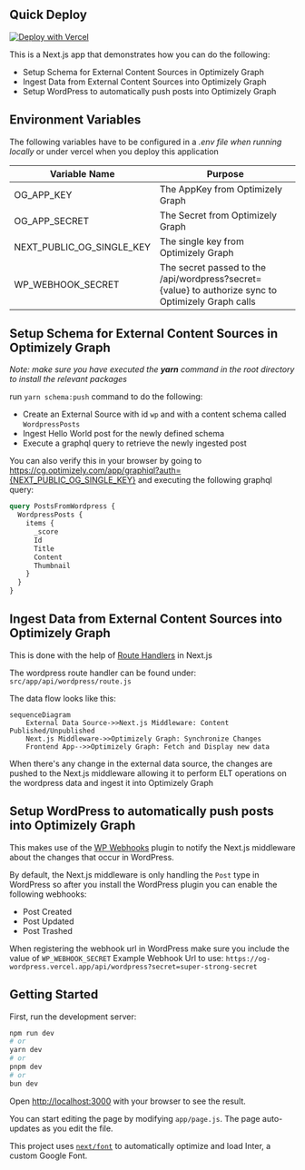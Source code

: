 ## Quick Deploy

[![Deploy with Vercel](https://vercel.com/button)](https://vercel.com/new/clone?repository-url=https%3A%2F%2Fgithub.com%2Fkunalshetye%2Fog-wordpress&env=OG_APP_KEY,OG_APP_SECRET,NEXT_PUBLIC_OG_SINGLE_KEY,WP_WEBHOOK_SECRET)

This is a Next.js app that demonstrates how you can do the following:

- Setup Schema for External Content Sources in Optimizely Graph
- Ingest Data from External Content Sources into Optimizely Graph
- Setup WordPress to automatically push posts into Optimizely Graph

## Environment Variables

The following variables have to be configured in a _.env file when running locally_ or under vercel when you deploy this application

| Variable Name             | Purpose                                                                                            |
|---------------------------|----------------------------------------------------------------------------------------------------|
| OG_APP_KEY                | The AppKey from Optimizely Graph                                                                   |
| OG_APP_SECRET             | The Secret from Optimizely Graph                                                                   |
| NEXT_PUBLIC_OG_SINGLE_KEY | The single key from Optimizely Graph                                                               |
| WP_WEBHOOK_SECRET         | The secret passed to the /api/wordpress?secret={value} to authorize sync to Optimizely Graph calls |

## Setup Schema for External Content Sources in Optimizely Graph

_Note: make sure you have executed the **yarn** command in the root directory to install the relevant packages_

run `yarn schema:push` command to do the following:

- Create an External Source with id `wp` and with a content schema called `WordpressPosts`
- Ingest Hello World post for the newly defined schema
- Execute a graphql query to retrieve the newly ingested post

You can also verify this in your browser by going to https://cg.optimizely.com/app/graphiql?auth={NEXT_PUBLIC_OG_SINGLE_KEY} and executing the following graphql query:

```graphql
query PostsFromWordpress {
  WordpressPosts {
    items {
      _score
      Id
      Title
      Content
      Thumbnail
    }
  }
}
```

## Ingest Data from External Content Sources into Optimizely Graph

This is done with the help of [Route Handlers](https://nextjs.org/docs/app/building-your-application/routing/route-handlers) in Next.js

The wordpress route handler can be found under: `src/app/api/wordpress/route.js`

The data flow looks like this:

```mermaid
sequenceDiagram
    External Data Source->>Next.js Middleware: Content Published/Unpublished
    Next.js Middleware->>Optimizely Graph: Synchronize Changes
    Frontend App-->>Optimizely Graph: Fetch and Display new data
```

When there's any change in the external data source, the changes are pushed to the Next.js middleware allowing it to perform ELT operations on the wordpress data and ingest it into Optimizely Graph

## Setup WordPress to automatically push posts into Optimizely Graph

This makes use of the [WP Webhooks](https://wordpress.org/plugins/wp-webhooks/) plugin to notify the Next.js middleware about the changes that occur in WordPress.

By default, the Next.js middleware is only handling the `Post` type in WordPress so after you install the WordPress plugin you can enable the following webhooks:

- Post Created
- Post Updated
- Post Trashed

When registering the webhook url in WordPress make sure you include the value of `WP_WEBHOOK_SECRET`
Example Webhook Url to use: `https://og-wordpress.vercel.app/api/wordpress?secret=super-strong-secret`

## Getting Started

First, run the development server:

```bash
npm run dev
# or
yarn dev
# or
pnpm dev
# or
bun dev
```

Open [http://localhost:3000](http://localhost:3000) with your browser to see the result.

You can start editing the page by modifying `app/page.js`. The page auto-updates as you edit the file.

This project uses [`next/font`](https://nextjs.org/docs/basic-features/font-optimization) to automatically optimize and load Inter, a custom Google Font.

#
